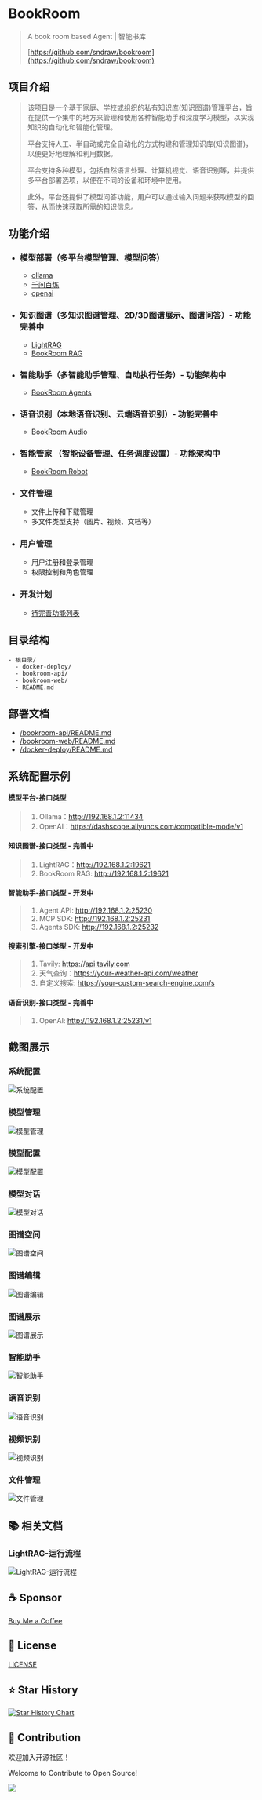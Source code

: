 # BookRoom
> A book room based Agent | 智能书库
> 
> [https://github.com/sndraw/bookroom](https://github.com/sndraw/bookroom) 

## 项目介绍
> 该项目是一个基于家庭、学校或组织的私有知识库(知识图谱)管理平台，旨在提供一个集中的地方来管理和使用各种智能助手和深度学习模型，以实现知识的自动化和智能化管理。
> 
> 平台支持人工、半自动或完全自动化的方式构建和管理知识库(知识图谱)，以便更好地理解和利用数据。
> 
> 平台支持多种模型，包括自然语言处理、计算机视觉、语音识别等，并提供多平台部署选项，以便在不同的设备和环境中使用。
> 
> 此外，平台还提供了模型问答功能，用户可以通过输入问题来获取模型的回答，从而快速获取所需的知识信息。


## 功能介绍
- ### 模型部署（多平台模型管理、模型问答）
  - [ollama](https://github.com/ollama/ollama)
  - [千问百炼](https://bailian.console.aliyun.com/)
  - [openai](https://github.com/openai/openai-python)

- ### 知识图谱（多知识图谱管理、2D/3D图谱展示、图谱问答）- 功能完善中
  - [LightRAG](https://github.com/HKUDS/LightRAG)
  - [BookRoom RAG](https://github.com/sndraw/bookroom-rag)

- ### 智能助手（多智能助手管理、自动执行任务）- 功能架构中
  - [BookRoom Agents](https://github.com/sndraw/bookroom-agents)

- ### 语音识别（本地语音识别、云端语音识别）- 功能完善中
  - [BookRoom Audio](https://github.com/sndraw/bookroom-audio)

- ### 智能管家 （智能设备管理、任务调度设置）- 功能架构中
  - [BookRoom Robot](https://github.com/sndraw/bookroom-robot)

- ### 文件管理
  - 文件上传和下载管理
  - 多文件类型支持（图片、视频、文档等）

- ### 用户管理
  - 用户注册和登录管理
  - 权限控制和角色管理

- ### 开发计划
  - [待完善功能列表](./docs/devplan.md)

## 目录结构
```text
- 根目录/
  - docker-deploy/ 
  - bookroom-api/
  - bookroom-web/
  - README.md
```
## 部署文档
- [/bookroom-api/README.md](./bookroom-api/README.md)
- [/bookroom-web/README.md](./bookroom-web/README.md)
- [/docker-deploy/README.md](./docker-deploy/README.md)

## 系统配置示例
#### 模型平台-接口类型
> 1. Ollama：http://192.168.1.2:11434
> 2. OpenAI：https://dashscope.aliyuncs.com/compatible-mode/v1

#### 知识图谱-接口类型 - 完善中
> 1. LightRAG：http://192.168.1.2:19621
> 2. BookRoom RAG: http://192.168.1.2:19621

#### 智能助手-接口类型 - 开发中
> 1. Agent API: http://192.168.1.2:25230
> 2. MCP SDK: http://192.168.1.2:25231
> 3. Agents SDK: http://192.168.1.2:25232

#### 搜索引擎-接口类型 - 开发中
> 1. Tavily: https://api.tavily.com
> 2. 天气查询：https://your-weather-api.com/weather
> 3. 自定义搜索: https://your-custom-search-engine.com/s

#### 语音识别-接口类型 - 完善中
> 1. OpenAI: http://192.168.1.2:25231/v1

## 截图展示
### 系统配置
![系统配置](./docs/assets/系统配置.png)  
### 模型管理
![模型管理](./docs/assets/模型管理.png) 
### 模型配置
![模型配置](./docs/assets/模型配置.png)  
### 模型对话
![模型对话](./docs/assets/模型对话.png)  
### 图谱空间
![图谱空间](./docs/assets/图谱空间.png)  
### 图谱编辑
![图谱编辑](./docs/assets/图谱编辑.png)  
### 图谱展示
![图谱展示](./docs/assets/图谱展示.png)
### 智能助手
![智能助手](./docs/assets/智能助手.png)
### 语音识别
![语音识别](./docs/assets/语音识别.png)
### 视频识别
![视频识别](./docs/assets/视频识别.png)
### 文件管理
![文件管理](./docs/assets/文件管理.png)

## 📚 相关文档
### LightRAG-运行流程
![LightRAG-运行流程](./docs/assets/LightRAG-运行流程.jpg)  


## ☕ Sponsor
[Buy Me a Coffee](docs/sponsor.md)

## 📃 License
[LICENSE](./LICENSE)

## ⭐️ Star History
[![Star History Chart](https://api.star-history.com/svg?repos=sndraw/bookroom&type=Date)](https://www.star-history.com/#sndraw/bookroom&Date)


## 🚀 Contribution

欢迎加入开源社区！

Welcome to Contribute to Open Source!


<a href="https://github.com/sndraw/bookroom/graphs/contributors">
  <img src="https://contrib.rocks/image?repo=sndraw/bookroom" />
</a>
